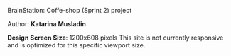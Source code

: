 BrainStation: Coffe-shop (Sprint 2) project

Author: **Katarina Musladin**

**Design Screen Size**: 1200x608 pixels
This site is not currently responsive and is optimized for this specific viewport size.
